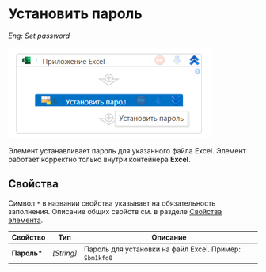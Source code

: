 # Установить пароль

*Eng: Set password*

![](<../../../.gitbook/assets1/setpassw.png>)

Элемент устанавливает пароль для указанного файла Excel. Элемент работает корректно только внутри контейнера **Excel**.

## Свойства

Символ `*` в названии свойства указывает на обязательность заполнения. 
Описание общих свойств см. в разделе [Свойства элемента](https://docs.primo-rpa.ru/primo-rpa/primo-studio/process/elements#svoistva-elementa).


| Свойство   | Тип   | Описание                             |
| ---------- | ----- | ------------------------------------ |
| **Пароль\***|*[String]*| Пароль для установки на файл Excel. Пример: `Sbm1kfd0`|


